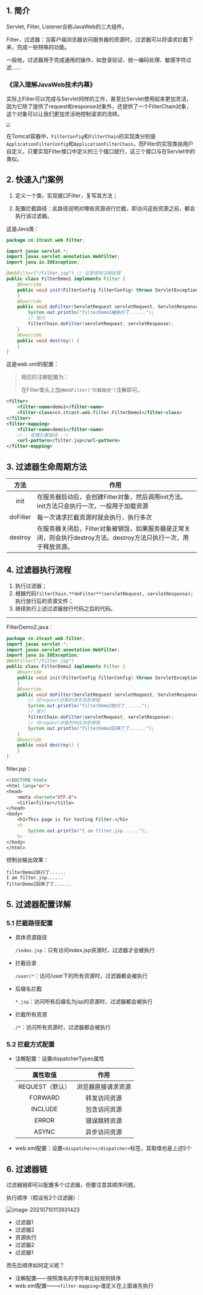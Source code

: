 ## 1. 简介

Servlet, Filter, Listener合称JavaWeb的三大组件。

Filter，过滤器：当客户端浏览器访问服务器的资源时，过滤器可以将请求拦截下来，完成一些特殊的功能。

一般地，过滤器用于完成通用的操作，如登录验证、统一编码处理、敏感字符过滤……

### 《深入理解JavaWeb技术内幕》

实际上Filter可以完成与Servlet同样的工作，甚至比Servlet使用起来更加灵活，因为它除了提供了request和response对象外，还提供了一个FilterChain对象，这个对象可以让我们更加灵活地控制请求的流转。

<img src="https://chua-n.gitee.io/figure-bed/notebook/JavaWeb/后端/30.png" style="zoom:67%;" />

在Tomcat容器中，`FilterConfig`和`FilterChain`的实现类分别是`ApplicationFilterConfig`和`ApplicationFilterChain`，而Filter的实现类由用户自定义，只要实现Filter接口中定义的三个接口就行，这三个接口与在Servlet中的类似。

## 2. 快速入门案例

1. 定义一个类，实现接口Filter，复写其方法；

2. 配置拦截路径：此路径说明对哪些资源进行拦截，即访问这些资源之前，都会执行该过滤器。

这是Java类：

```java
package cn.itcast.web.filter;

import javax.servlet.*;
import javax.servlet.annotation.WebFilter;
import java.io.IOException;

@WebFilter("/filter.jsp") // 这里使用注解配置
public class FilterDemo1 implements Filter {
    @Override
    public void init(FilterConfig filterConfig) throws ServletException {
    }
    @Override
    public void doFilter(ServletRequest servletRequest, ServletResponse servletResponse, FilterChain filterChain) throws IOException, ServletException {
        System.out.println("filterDemo1被执行了......");
        // 放行
        filterChain.doFilter(servletRequest, servletResponse);
    }
    @Override
    public void destroy() {
    }
}
```

这是web.xml的配置：

> 相应的注解配置为：
>
> 在Filter类头上加`@WebFilter("拦截路径")`注解即可。

```xml
<filter>
    <filter-name>demo1</filter-name>
    <filter-class>cn.itcast.web.filter.FilterDemo1</filter-class>
</filter>
<filter-mapping>
    <filter-name>demo1</filter-name>
    <!-- 配置拦截路径 -->
    <url-pattern>/filter.jsp</url-pattern>
</filter-mapping>
```

## 3. 过滤器生命周期方法

|   方法   | 作用                                                         |
| :------: | ------------------------------------------------------------ |
|   init   | 在服务器启动后，会创建Filter对象，然后调用init方法。init方法只会执行一次，一般用于加载资源 |
| doFilter | 每一次请求拦截资源时就会执行，执行多次                       |
| destroy  | 在服务器关闭后，Filter对象被销毁，如果服务器是正常关闭，则会执行destroy方法。destroy方法只执行一次，用于释放资源。 |

## 4. 过滤器执行流程

1. 执行过滤器；
2. 根据代码`filterChain.**doFilter**(servletRequest, servletResponse);`执行放行后的资源文件；
3. 继续执行上述过滤器放行代码之后的代码。

---

FilterDemo2.java：

```java
package cn.itcast.web.filter;
import javax.servlet.*;
import javax.servlet.annotation.WebFilter;
import java.io.IOException;
@WebFilter("/filter.jsp")
public class FilterDemo2 implements Filter {
    @Override
    public void init(FilterConfig filterConfig) throws ServletException {
    }
    @Override
    public void doFilter(ServletRequest servletRequest, ServletResponse servletResponse, FilterChain filterChain) throws IOException, ServletException {
        // 对request对象的请求消息增强
        System.out.println("filterDemo2执行了......");
        // 放行
        filterChain.doFilter(servletRequest, servletResponse);
        // 对request对象的响应消息增强
        System.out.println("filterDemo2回来了了......");
    }
    @Override
    public void destroy() {
    }
}
```

filter.jsp：

```jsp
<!DOCTYPE html>
<html lang="en">
<head>
    <meta charset="UTF-8">
    <title>filter</title>
</head>
<body>
    <h1>This page is for testing Filter.</h1>
    <%
        System.out.println("I am filter.jsp......");
    %>
</body>
</html>
```

控制台输出效果：

```
filterDemo2执行了......
I am filter.jsp......
filterDemo2回来了了......
```

## 5. 过滤器配置详解

### 5.1 拦截路径配置

- 具体资源路径

    `/index.jsp`：只有访问index.jsp资源时，过滤器才会被执行

- 拦截目录

    `/user/*`：访问/user下的所有资源时，过滤器都会被执行

- 后缀名拦截

    `*.jsp`：访问所有后缀名为jsp的资源时，过滤器都会被执行

- 拦截所有资源

    `/*`：访问所有资源时，过滤器都会被执行

### 5.2 拦截方式配置

- 注解配置：设置dispatcherTypes属性

    |    属性取值     |        作用        |
    | :-------------: | :----------------: |
    | REQUEST（默认） | 浏览器直接请求资源 |
    |     FORWARD     |    转发访问资源    |
    |     INCLUDE     |    包含访问资源    |
    |      ERROR      |    错误跳转资源    |
    |      ASYNC      |    异步访问资源    |

- web.xml配置：设置`<dispatcher></dispatcher>`标签，其取值也是上述5个

## 6. 过滤器链

过滤器链即可以配置多个过滤器，但要注意其顺序问题。

执行顺序（假设有2个过滤器）：

![image-20210710113931423](https://chua-n.gitee.io/figure-bed/notebook/JavaWeb/后端/过滤器链.png)

- 过滤器1
- 过滤器2
- 资源执行
- 过滤器2
- 过滤器1

而先后顺序如何定义呢？

- 注解配置——按照类名的字符串比较规则排序
- web.xml配置——`<filter-mapping>`谁定义在上面谁先执行

